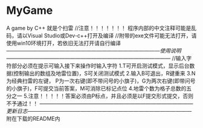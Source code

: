 # MyGame
 A game by C++
 就是个扫雷
 //注意！！！！！！！ 程序内部的中文注释可能是乱码，请以Visual Studio或Dev-c++打开及编译
 //附带的exe文件可能无法打开，请使用win10环境打开，若依旧无法打开请自行编译
*—————————————————————————————使用说明———————————————————————————————*
//输入字符部分必须在提示可输入接下来操作时输入字符
1.T可开启测试模式，显示后台数据(控制输出的数组及地雷位置)，S可关闭测试模式
2.输入B可退出，R键重来
3.N为经典扫雷的左键， P为一次右键(即不带问号的小旗子)，G为两次右键(即带问号的小旗子)，F可提交当前答案，M可消除已标记点位
4.地雷个数为格子总数的五分之一
5.注意！！！！！答案必须由P标点，并且必须是以F提交形式提交，否则不予通过！！
*—————————————————————————————更新日志———————————————————————————————*
附在下载的README内
